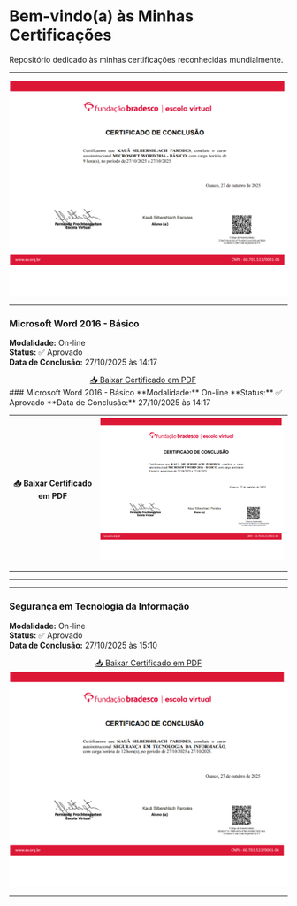 # Bem-vindo(a) às Minhas Certificações

Repositório dedicado às minhas certificações reconhecidas mundialmente.

---

<img src="MicrosoftWord2016Basico.png" alt="Certificado Microsoft Word 2016 - Básico">

---
### Microsoft Word 2016 - Básico  
**Modalidade:** On-line  
**Status:** ✅ Aprovado  
**Data de Conclusão:** 27/10/2025 às 14:17  

<div style="display: flex; align-items: center; justify-content: center; gap: 20px;">
  <!-- Link centralizado -->
  <div style="flex: 1; text-align: center;">
    <a href="MicrosoftWord2016Basico.pdf">📥 Baixar Certificado em PDF</a>
  </div>

  <!-- Imagem do certificado à direita -->
  <div style="flex: 0;">
    <img src="MicrosoftWord2016Basico.png" alt="Certificado Microsoft Word 2016 - Básico" style="width: 250px; height: auto; border-radius: 10px;">
  </div>
</div>
### Microsoft Word 2016 - Básico  
**Modalidade:** On-line  
**Status:** ✅ Aprovado  
**Data de Conclusão:** 27/10/2025 às 14:17  

| 📥 Baixar Certificado em PDF | ![Certificado Microsoft Word 2016 - Básico](MicrosoftWord2016Basico.png) |
|-----------------------------|------------------------------------------|

---

---

---

### Segurança em Tecnologia da Informação  
**Modalidade:** On-line  
**Status:** ✅ Aprovado  
**Data de Conclusão:** 27/10/2025 às 15:10  

<p align="center">
  <a href="SegurancaemTecnologiadaInformacao.pdf">📥 Baixar Certificado em PDF</a><br>
  <img src="SegurancaemTecnologiadaInformacao.png" alt="Certificado Segurança em Tecnologia da Informação">
</p>

---
 

